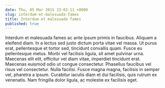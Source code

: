 ```yaml
---
date: Thu, 05 Mar 2015 23:03:11 +0000
slug: interdum-et-malesuada-fames
title: Interdum et malesuada fames
published: true
---
```

Interdum et malesuada fames ac ante ipsum primis in faucibus. Aliquam a eleifend diam. In a lectus sed justo dictum porta vitae vel massa. Ut purus erat, pellentesque et tortor sed, tincidunt convallis quam. Fusce eu pellentesque metus. Morbi vel facilisis ligula, sit amet pulvinar urna. Maecenas elit elit, efficitur vel diam vitae, imperdiet tincidunt erat. Maecenas euismod odio ut congue consectetur. Phasellus faucibus vel risus vel consectetur. Nulla facilisi. Fusce magna magna, facilisis in semper vel, pharetra a ipsum. Curabitur iaculis diam et dui facilisis, quis rutrum ex venenatis. Nam fringilla dolor ligula, ac molestie ex facilisis eget.
